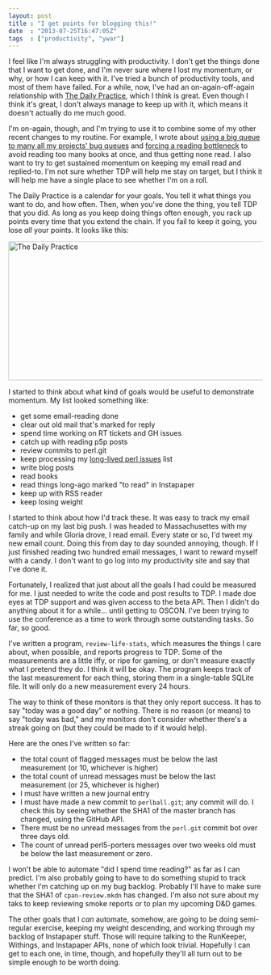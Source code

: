 ```yaml
---
layout: post
title : "I get points for blogging this!"
date  : "2013-07-25T16:47:05Z"
tags  : ["productivity", "ywar"]
---
```

I feel like I'm always struggling with productivity.  I don't get the things
done that I want to get done, and I'm never sure where I lost my momentum, or
why, or how I can keep with it.  I've tried a bunch of productivity tools, and
most of them have failed.  For a while, now, I've had an on-again-off-again
relationship with [The Daily Practice](http://tdp.me/), which I think is great.
Even though I think it's great, I don't always manage to keep up with it, which
means it doesn't actually do me much good.

I'm on-again, though, and I'm trying to use it to combine some of my other
recent changes to my routine.  For example, I wrote about [using a big queue to
many all my projects' bug queues](http://rjbs.manxome.org/rubric/entry/1996)
and [forcing a reading bottleneck](http://rjbs.manxome.org/rubric/entry/1997)
to avoid reading too many books at once, and thus getting none read.  I also
want to try to get sustained momentum on keeping my email read and replied-to.
I'm not sure whether TDP will help me stay on target, but I think it will help
me have a single place to see whether I'm on a roll.

The Daily Practice is a calendar for your goals.  You tell it what things you
want to do, and how often.  Then, when you've done the thing, you tell TDP that
you did.  As long as you keep doing things often enough, you rack up points
every time that you extend the chain.  If you fail to keep it going, you lose
*all* your points.  It looks like this:

<a href="http://www.flickr.com/photos/rjbs/9366752922/" title="The Daily
Practice"><img
src="http://farm8.staticflickr.com/7346/9366752922_576cd98707_z.jpg"
width="640" height="275" alt="The Daily Practice"></a>

I started to think about what kind of goals would be useful to demonstrate
momentum.  My list looked something like:

* get some email-reading done
* clear out old mail that's marked for reply
* spend time working on RT tickets and GH issues
* catch up with reading p5p posts
* review commits to perl.git
* keep processing my [long-lived perl issues](https://github.com/rjbs/perlball/) list
* write blog posts
* read books
* read things long-ago marked "to read" in Instapaper
* keep up with RSS reader
* keep losing weight

I started to think about how I'd track these.  It was easy to track my email
catch-up on my last big push.  I was headed to Massachusettes with my family
and while Gloria drove, I read email.  Every state or so, I'd tweet my new
email count.  Doing this from day to day sounded annoying, though.  If I just
finished reading two hundred email messages, I want to reward myself with a
candy.  I don't want to go log into my productivity site and say that I've done
it.

Fortunately, I realized that just about all the goals I had could be measured
for me.  I just needed to write the code and post results to TDP.  I made doe
eyes at TDP support and was given access to the beta API.  Then I didn't do
anything about it for a while… until getting to OSCON.  I've been trying to use
the conference as a time to work through some outstanding tasks.  So far, so
good.

I've written a program, `review-life-stats`, which measures the things I care
about, when possible, and reports progress to TDP.  Some of the measurements
are a little iffy, or ripe for gaming, or don't measure exactly what I pretend
they do.  I think it will be okay.  The program keeps track of the last
measurement for each thing, storing them in a single-table SQLite file.  It
will only do a new measurement every 24 hours.

The way to think of these monitors is that they only report success.  It has to
say "today was a good day" or nothing.  There is no reason (or means) to say
"today was bad," and my monitors don't  consider whether there's a streak going
on (but they could be made to if it would help).

Here are the ones I've written so far:

* the total count of flagged messages must be below the last measurement (or 10, whichever is higher)
* the total count of unread messages must be below the last measurement (or 25, whichever is higher)
* I must have written a new journal entry
* I must have made a new commit to `perlball.git`; any commit will do.  I check this by seeing whether the SHA1 of the master branch has changed, using the GitHub API.
* There must be no unread messages from the `perl.git` commit bot over three days old.
* The count of unread perl5-porters messages over two weeks old must be below the last measurement or zero.

I won't be able to automate "did I spend time reading?" as far as I can
predict.  I'm also probably going to have to do something stupid to track
whether I'm catching up on my bug backlog.  Probably I'll have to make sure
that the SHA1 of `cpan-review.mkdn` has changed.  I'm also not sure about my
taks to keep reviewing smoke reports or to plan my upcoming D&D games.

The other goals that I *can* automate, somehow, are going to be doing semi-regular
exercise, keeping my weight descending, and working through my backlog of
Instapaper stuff.  Those will require talking to the RunKeeper, Withings, and
Instapaper APIs, none of which look trivial.  Hopefully I can get to each one,
in time, though, and hopefully they'll all turn out to be simple enough to be
worth doing.

